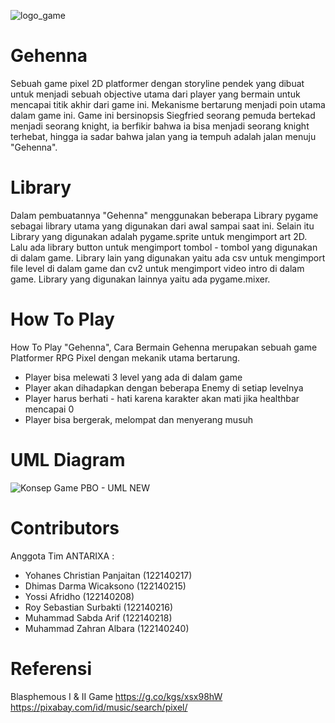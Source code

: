 
![logo_game](https://github.com/AntarixaSoftware/Gehenna/assets/167998389/3c4f91b9-ab47-4865-b706-03ac6edba575)

# Gehenna
Sebuah game pixel 2D platformer dengan storyline pendek yang dibuat untuk menjadi sebuah objective utama dari player yang bermain untuk mencapai titik akhir dari game ini. Mekanisme bertarung menjadi poin utama dalam game ini. Game ini bersinopsis Siegfried seorang pemuda bertekad menjadi seorang knight, ia berfikir bahwa ia bisa menjadi seorang knight terhebat, hingga ia sadar bahwa jalan yang ia tempuh adalah jalan menuju "Gehenna".

# Library
Dalam pembuatannya "Gehenna" menggunakan beberapa Library pygame sebagai library utama yang digunakan dari awal sampai saat ini. Selain itu Library yang digunakan adalah pygame.sprite untuk mengimport art 2D. Lalu ada library button untuk mengimport tombol - tombol yang digunakan di dalam game. Library lain yang digunakan yaitu ada csv untuk mengimport file level di dalam game dan cv2 untuk mengimport video intro di dalam game. Library yang digunakan lainnya yaitu ada pygame.mixer.

# How To Play
How To Play "Gehenna", Cara Bermain
Gehenna merupakan sebuah game Platformer RPG Pixel dengan mekanik utama bertarung.
- Player bisa melewati 3 level yang ada di dalam game
- Player akan dihadapkan dengan beberapa Enemy di setiap levelnya
- Player harus berhati - hati karena karakter akan mati jika healthbar mencapai 0
- Player bisa bergerak, melompat dan menyerang musuh

# UML Diagram
![Konsep Game PBO - UML NEW](https://github.com/AntarixaSoftware/Gehenna/assets/168000783/2d4c9870-24dc-471a-b6f0-9f140959ab16)

# Contributors
Anggota Tim ANTARIXA :
- Yohanes Christian Panjaitan (122140217)
- Dhimas Darma Wicaksono (122140215)
- Yossi Afridho (122140208)
- Roy Sebastian Surbakti (122140216)
- Muhammad Sabda Arif (122140218)
- Muhammad Zahran Albara (122140240)

# Referensi
Blasphemous I & II Game
https://g.co/kgs/xsx98hW 
https://pixabay.com/id/music/search/pixel/ 
